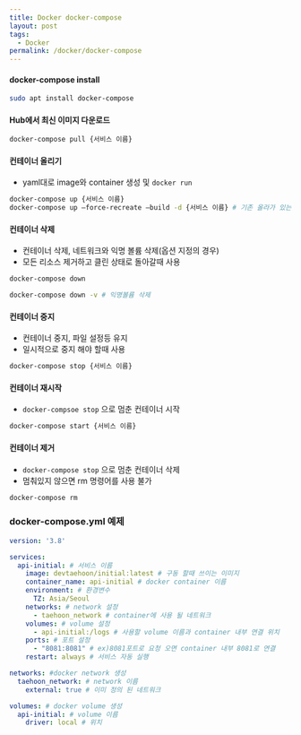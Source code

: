 ```yaml
---
title: Docker docker-compose
layout: post
tags:
  - Docker
permalink: /docker/docker-compose
---
```

#### docker-compose install

```bash
sudo apt install docker-compose
```

#### Hub에서 최신 이미지 다운로드
```bash
docker-compose pull {서비스 이름}
```

#### 컨테이너 올리기

- yaml대로 image와 container 생성 및 `docker run`

```bash
docker-compose up {서비스 이름}
docker-compose up —force-recreate —build -d {서비스 이름} # 기존 올라가 있는 내용 덮어 씌우기
```

#### 컨테이너 삭제

- 컨테이너 삭제, 네트워크와 익명 볼륨 삭제(옵션 지정의 경우)
- 모든 리소스 제거하고 클린 상태로 돌아갈때 사용

```bash
docker-compose down
```
```bash
docker-compose down -v # 익명볼륨 삭제
```

#### 컨테이너 중지

- 컨테이너 중지, 파일 설정등 유지
- 일시적으로 중지 해야 할때 사용

```bash
docker-compose stop {서비스 이름}
```

#### 컨테이너 재시작

- `docker-compsoe stop` 으로 멈춘 컨테이너 시작

```bash
docker-compose start {서비스 이름}
```

#### 컨테이너 제거

- `docker-compose stop` 으로 멈춘 컨테이너 삭제
- 멈춰있지 않으면 rm 명령어를 사용 불가

```
docker-compose rm
```

### docker-compose.yml 예제
```yml
version: '3.8'

services:
  api-initial: # 서비스 이름
    image: devtaehoon/initial:latest # 구동 할때 쓰이는 이미지
    container_name: api-initial # docker container 이름
    environment: # 환경변수
      TZ: Asia/Seoul
    networks: # network 설정
      - taehoon_network # container에 사용 될 네트워크
    volumes: # volume 설정
      - api-initial:/logs # 사용할 volume 이름과 container 내부 연결 위치
    ports: # 포트 설정 
      - "8081:8081" # ex)8081포트로 요청 오면 container 내부 8081로 연결
    restart: always # 서비스 자동 실행 

networks: #docker network 생성
  taehoon_network: # network 이름
    external: true # 이미 정의 된 네트워크

volumes: # docker volume 생성
  api-initial: # volume 이름
    driver: local # 위치
```